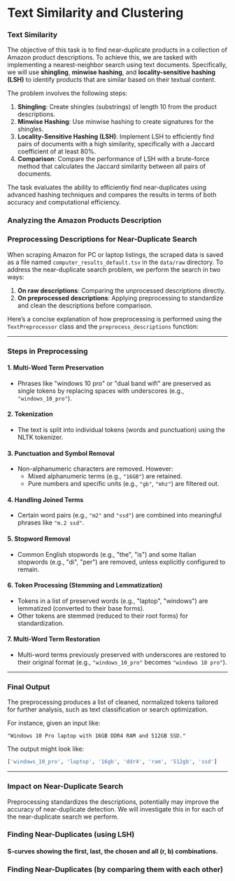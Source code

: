 
# Text Similarity and Clustering

### Text Similarity

The objective of this task is to find near-duplicate products in a collection of Amazon product descriptions. To achieve this, we are tasked with implementing a nearest-neighbor search using text documents. Specifically, we will use **shingling**, **minwise hashing**, and **locality-sensitive hashing (LSH)** to identify products that are similar based on their textual content.

The problem involves the following steps:

1. **Shingling**: Create shingles (substrings) of length 10 from the product descriptions.
2. **Minwise Hashing**: Use minwise hashing to create signatures for the shingles.
3. **Locality-Sensitive Hashing (LSH)**: Implement LSH to efficiently find pairs of documents with a high similarity, specifically with a Jaccard coefficient of at least 80%.
4. **Comparison**: Compare the performance of LSH with a brute-force method that calculates the Jaccard similarity between all pairs of documents.

The task evaluates the ability to efficiently find near-duplicates using advanced hashing techniques and compares the results in terms of both accuracy and computational efficiency.

### Analyzing the Amazon Products Description


### Preprocessing Descriptions for Near-Duplicate Search

When scraping Amazon for PC or laptop listings, the scraped data is saved as a file named `computer_results_default.tsv` in the `data/raw` directory. To address the near-duplicate search problem, we perform the search in two ways:

1. **On raw descriptions**: Comparing the unprocessed descriptions directly.
2. **On preprocessed descriptions**: Applying preprocessing to standardize and clean the descriptions before comparison.

Here’s a concise explanation of how preprocessing is performed using the `TextPreprocessor` class and the `preprocess_descriptions` function:

---

### **Steps in Preprocessing**

#### **1. Multi-Word Term Preservation**
   - Phrases like "windows 10 pro" or "dual band wifi" are preserved as single tokens by replacing spaces with underscores (e.g., `"windows_10_pro"`).

#### **2. Tokenization**
   - The text is split into individual tokens (words and punctuation) using the NLTK tokenizer.

#### **3. Punctuation and Symbol Removal**
   - Non-alphanumeric characters are removed. However:
     - Mixed alphanumeric terms (e.g., `"16GB"`) are retained.
     - Pure numbers and specific units (e.g., `"gb"`, `"mhz"`) are filtered out.

#### **4. Handling Joined Terms**
   - Certain word pairs (e.g., `"m2"` and `"ssd"`) are combined into meaningful phrases like `"m.2 ssd"`.

#### **5. Stopword Removal**
   - Common English stopwords (e.g., "the", "is") and some Italian stopwords (e.g., "di", "per") are removed, unless explicitly configured to remain.

#### **6. Token Processing (Stemming and Lemmatization)**
   - Tokens in a list of preserved words (e.g., "laptop", "windows") are lemmatized (converted to their base forms).
   - Other tokens are stemmed (reduced to their root forms) for standardization.

#### **7. Multi-Word Term Restoration**
   - Multi-word terms previously preserved with underscores are restored to their original format (e.g., `"windows_10_pro"` becomes `"windows 10 pro"`).

---

### **Final Output**

The preprocessing produces a list of cleaned, normalized tokens tailored for further analysis, such as text classification or search optimization.

For instance, given an input like:
```text
"Windows 10 Pro laptop with 16GB DDR4 RAM and 512GB SSD."
```
The output might look like:
```python
['windows_10_pro', 'laptop', '16gb', 'ddr4', 'ram', '512gb', 'ssd']
```

---

### **Impact on Near-Duplicate Search**

Preprocessing standardizes the descriptions, potentially may improve the accuracy of near-duplicate detection. We will investigate this in for each of the near-duplicate search we perform.


### Finding Near-Duplicates (using LSH)

#### S-curves showing the first, last, the chosen and all (r, b) combinations.

### Finding Near-Duplicates (by comparing them with each other)


